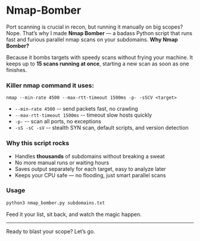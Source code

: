 # Nmap-Bomber
Port scanning is crucial in recon, but running it manually on big scopes? Nope. That’s why I made **Nmap Bomber** — a badass Python script that runs fast and furious parallel nmap scans on your subdomains.
**Why Nmap Bomber?**

Because it bombs targets with speedy scans without frying your machine. It keeps up to **15 scans running at once**, starting a new scan as soon as one finishes.

### Killer nmap command it uses:

```
nmap --min-rate 4500 --max-rtt-timeout 1500ms -p- -sSCV <target>
```

* `--min-rate 4500`  -- send packets fast, no crawling
* `--max-rtt-timeout 1500ms`  -- timeout slow hosts quickly
* `-p-`  -- scan all ports, no exceptions
* `-sS -sC -sV`  -- stealth SYN scan, default scripts, and version detection

### Why this script rocks

* Handles **thousands** of subdomains without breaking a sweat
* No more manual runs or waiting hours
* Saves output separately for each target, easy to analyze later
* Keeps your CPU safe — no flooding, just smart parallel scans

### Usage

```bash
python3 nmap_bomber.py subdomains.txt
```

Feed it your list, sit back, and watch the magic happen.

---

Ready to blast your scope? Let’s go.
